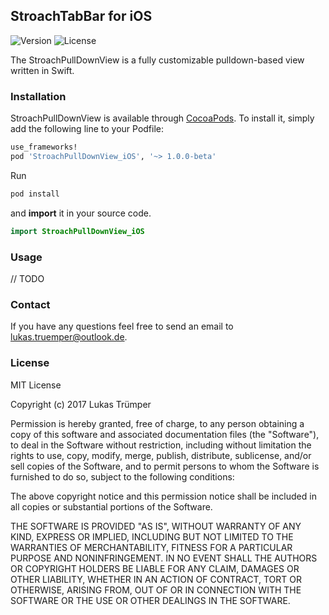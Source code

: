 ## StroachTabBar for iOS

![Version](https://cocoapod-badges.herokuapp.com/v/StroachPullDownView_iOS/badge.png)
![License](https://cocoapod-badges.herokuapp.com/l/StroachPullDownView_iOS/badge.(png|svg))

The StroachPullDownView is a fully customizable pulldown-based view written in Swift.

### Installation

StroachPullDownView is available through [CocoaPods](https://cocoapods.org). To install it, simply add the following line to your Podfile:

```ruby
use_frameworks!
pod 'StroachPullDownView_iOS', '~> 1.0.0-beta'
```
Run

```ruby
pod install
```

and **import** it in your source code.

```swift
import StroachPullDownView_iOS
```

### Usage

// TODO

### Contact

If you have any questions feel free to send an email to lukas.truemper@outlook.de.

### License

MIT License

Copyright (c) 2017 Lukas Trümper

Permission is hereby granted, free of charge, to any person obtaining a copy
of this software and associated documentation files (the "Software"), to deal
in the Software without restriction, including without limitation the rights
to use, copy, modify, merge, publish, distribute, sublicense, and/or sell
copies of the Software, and to permit persons to whom the Software is
furnished to do so, subject to the following conditions:

The above copyright notice and this permission notice shall be included in all
copies or substantial portions of the Software.

THE SOFTWARE IS PROVIDED "AS IS", WITHOUT WARRANTY OF ANY KIND, EXPRESS OR
IMPLIED, INCLUDING BUT NOT LIMITED TO THE WARRANTIES OF MERCHANTABILITY,
FITNESS FOR A PARTICULAR PURPOSE AND NONINFRINGEMENT. IN NO EVENT SHALL THE
AUTHORS OR COPYRIGHT HOLDERS BE LIABLE FOR ANY CLAIM, DAMAGES OR OTHER
LIABILITY, WHETHER IN AN ACTION OF CONTRACT, TORT OR OTHERWISE, ARISING FROM,
OUT OF OR IN CONNECTION WITH THE SOFTWARE OR THE USE OR OTHER DEALINGS IN THE
SOFTWARE.